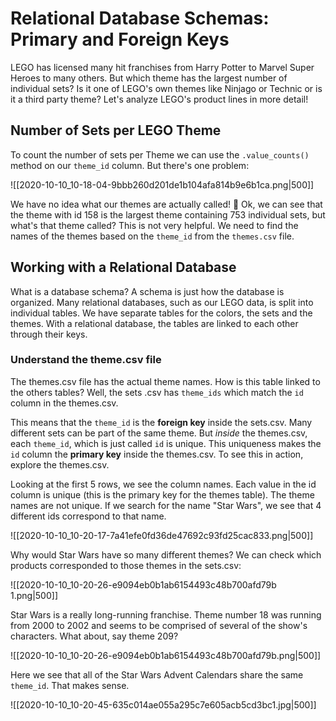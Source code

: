 # Relational Database Schemas: Primary and Foreign Keys

LEGO has licensed many hit franchises from Harry Potter to Marvel Super Heroes to many others. But which theme has the largest number of individual sets? Is it one of LEGO's own themes like Ninjago or Technic or is it a third party theme? Let's analyze LEGO's product lines in more detail!

## Number of Sets per LEGO Theme

To count the number of sets per Theme we can use the `.value_counts()` method on our `theme_id` column. But there's one problem:

![[2020-10-10_10-18-04-9bbb260d201de1b104afa814b9e6b1ca.png|500]]

We have no idea what our themes are actually called! 🤨 Ok, we can see that the theme with id 158 is the largest theme containing 753 individual sets, but what's that theme called? This is not very helpful. We need to find the names of the themes based on the `theme_id` from the `themes.csv` file.

## Working with a Relational Database

What is a database schema? A schema is just how the database is organized. Many relational databases, such as our LEGO data, is split into individual tables. We have separate tables for the colors, the sets and the themes. With a relational database, the tables are linked to each other through their keys.

### Understand the theme.csv file

The themes.csv file has the actual theme names. How is this table linked to the others tables? Well, the sets .csv has `theme_ids` which match the `id` column in the themes.csv.

This means that the `theme_id` is the **foreign key** inside the sets.csv. Many different sets can be part of the same theme. But _inside_ the themes.csv, each `theme_id`, which is just called `id` is unique. This uniqueness makes the `id` column the **primary key** inside the themes.csv. To see this in action, explore the themes.csv.

Looking at the first 5 rows, we see the column names. Each value in the id column is unique (this is the primary key for the themes table). The theme names are not unique. If we search for the name "Star Wars", we see that 4 different ids correspond to that name.

![[2020-10-10_10-20-17-7a41efe0fd36de47692c93fd25cac833.png|500]]

Why would Star Wars have so many different themes? We can check which products corresponded to those themes in the sets.csv:

![[2020-10-10_10-20-26-e9094eb0b1ab6154493c48b700afd79b 1.png|500]]

Star Wars is a really long-running franchise. Theme number 18 was running from 2000 to 2002 and seems to be comprised of several of the show's characters. What about, say theme 209?

![[2020-10-10_10-20-26-e9094eb0b1ab6154493c48b700afd79b.png|500]]

Here we see that all of the Star Wars Advent Calendars share the same `theme_id`. That makes sense.

![[2020-10-10_10-20-45-635c014ae055a295c7e605acb5cd3bc1.jpg|500]]